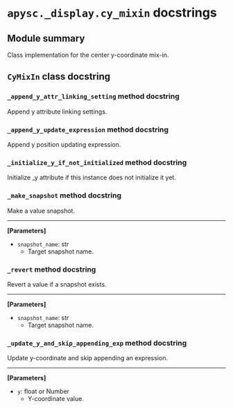 # `apysc._display.cy_mixin` docstrings

## Module summary

Class implementation for the center y-coordinate mix-in.

## `CyMixIn` class docstring

### `_append_y_attr_linking_setting` method docstring

Append y attribute linking settings.

### `_append_y_update_expression` method docstring

Append y position updating expression.

### `_initialize_y_if_not_initialized` method docstring

Initialize _y attribute if this instance does not initialize it yet.

### `_make_snapshot` method docstring

Make a value snapshot.<hr>

**[Parameters]**

- `snapshot_name`: str
  - Target snapshot name.

### `_revert` method docstring

Revert a value if a snapshot exists.<hr>

**[Parameters]**

- `snapshot_name`: str
  - Target snapshot name.

### `_update_y_and_skip_appending_exp` method docstring

Update y-coordinate and skip appending an expression.<hr>

**[Parameters]**

- `y`: float or Number
  - Y-coordinate value.